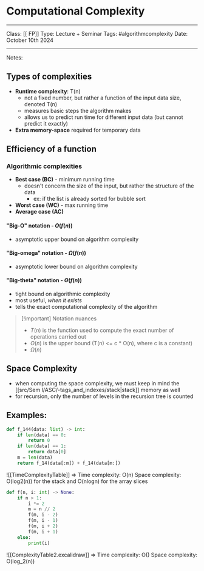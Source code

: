 # Computational Complexity
---
Class: [[ FP]]
Type: Lecture + Seminar
Tags: #algorithmcomplexity 
Date: October 10th 2024
___
Notes:
## Types of complexities
- **Runtime complexity**: T(n)
	 - not a fixed number, but rather a function of the input data size, denoted T(n)
	- measures basic steps the algorithm makes
	- allows us to predict run time for different input data (but cannot predict it exactly)
- **Extra memory-space** required for temporary data
## Efficiency of a function 
### Algorithmic complexities
- **Best case (BC)** - minimum running time
	- doesn't concern the size of the input, but rather the structure of the data
		- ex: if the list is already sorted for bubble sort 
- **Worst case (WC)** - max running time
- **Average case (AC)**
#### "Big-O" notation - $O(f(n))$
- asymptotic upper bound on algorithm complexity
#### "Big-omega" notation - $\Omega(f(n))$
- asymptotic lower bound on algorithm complexity
#### "Big-theta" notation - $\Theta(f(n))$
- tight bound on algorithmic complexity
- most useful, *when it exists*
- tells the exact computational complexity of the algorithm 

>[!important] Notation nuances
> - $T(n)$ is the function used to compute the exact number of operations carried out 
> - $O(n)$ is the upper bound (T(n) <= c * O(n), where c is a constant)
> - $\Omega(n)$ 
## Space Complexity
- when computing the space complexity, we must keep in mind the [[src/Sem I/ASC/-tags_and_indexes/stack|stack]] memory as well 
- for recursion, only the number of levels in the recursion tree is counted

## Examples: 
```python
def f_144(data: list) -> int:
	if len(data) == 0:
		return 0 
	if len(data) == 1:
		return data[0]
	m = len(data) 
	return f_14(data[:m]) + f_14(data[m:])
```
![[TimeComplexityTable]]
=>    Time complexity: O(n)
    Space complexity: O(log2(n)) for the stack and O(nlogn) for the array slices 

```python
def f(n, i: int) -> None:
	if n > 1:
		i *= 2
		m = n // 2 
		f(m, i - 2)
		f(m, i - 1)
		f(m, i + 2)
		f(m, i + 1)
	else: 
		print(i)
```

![[ComplexityTable2.excalidraw]]
=>    Time complexity: O()
	Space complexity: O(log_2(n))